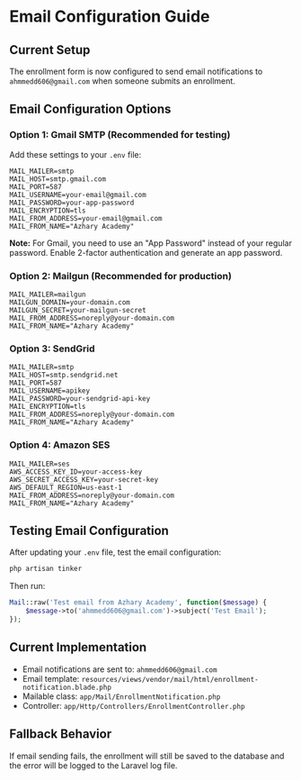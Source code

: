 # Email Configuration Guide

## Current Setup
The enrollment form is now configured to send email notifications to `ahmmedd606@gmail.com` when someone submits an enrollment.

## Email Configuration Options

### Option 1: Gmail SMTP (Recommended for testing)
Add these settings to your `.env` file:

```env
MAIL_MAILER=smtp
MAIL_HOST=smtp.gmail.com
MAIL_PORT=587
MAIL_USERNAME=your-email@gmail.com
MAIL_PASSWORD=your-app-password
MAIL_ENCRYPTION=tls
MAIL_FROM_ADDRESS=your-email@gmail.com
MAIL_FROM_NAME="Azhary Academy"
```

**Note:** For Gmail, you need to use an "App Password" instead of your regular password. Enable 2-factor authentication and generate an app password.

### Option 2: Mailgun (Recommended for production)
```env
MAIL_MAILER=mailgun
MAILGUN_DOMAIN=your-domain.com
MAILGUN_SECRET=your-mailgun-secret
MAIL_FROM_ADDRESS=noreply@your-domain.com
MAIL_FROM_NAME="Azhary Academy"
```

### Option 3: SendGrid
```env
MAIL_MAILER=smtp
MAIL_HOST=smtp.sendgrid.net
MAIL_PORT=587
MAIL_USERNAME=apikey
MAIL_PASSWORD=your-sendgrid-api-key
MAIL_ENCRYPTION=tls
MAIL_FROM_ADDRESS=noreply@your-domain.com
MAIL_FROM_NAME="Azhary Academy"
```

### Option 4: Amazon SES
```env
MAIL_MAILER=ses
AWS_ACCESS_KEY_ID=your-access-key
AWS_SECRET_ACCESS_KEY=your-secret-key
AWS_DEFAULT_REGION=us-east-1
MAIL_FROM_ADDRESS=noreply@your-domain.com
MAIL_FROM_NAME="Azhary Academy"
```

## Testing Email Configuration
After updating your `.env` file, test the email configuration:

```bash
php artisan tinker
```

Then run:
```php
Mail::raw('Test email from Azhary Academy', function($message) {
    $message->to('ahmmedd606@gmail.com')->subject('Test Email');
});
```

## Current Implementation
- Email notifications are sent to: `ahmmedd606@gmail.com`
- Email template: `resources/views/vendor/mail/html/enrollment-notification.blade.php`
- Mailable class: `app/Mail/EnrollmentNotification.php`
- Controller: `app/Http/Controllers/EnrollmentController.php`

## Fallback Behavior
If email sending fails, the enrollment will still be saved to the database and the error will be logged to the Laravel log file.
